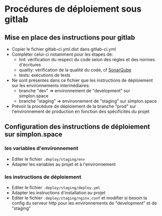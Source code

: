 # Procédures de déploiement sous gitlab

## Mise en place des instructions pour gitlab
* Copier le fichier gitlab-ci.yml.dist dans gitlab-ci.yml
* Compléter celui-ci notamment pour les étapes de:
    * lint: vérification du respect du code selon des règles et des normes d'écritures
    * quality: vérification de la qualité du code, cf [SonarQube](SOARQUBE.md)
    * tests: exécutions de tests
* Ne sont présentes dans ce fichier que les instructions de déploiement sur les environnements intermédiaires:
    * branche "dev" => environnement de "development" sur simplon.space
    * branche "staging" => environnement de "staging" sur simplon.space
* Prévoir la procédure de déploiement de la branche "prod" sur l'environnement de production en fonction des spécificités du projet

## Configuration des instructions de déploiement sur simplon.space
### les variables d'environnement
* Editer le fichier `.deploy/staging/env`
* Adapter les variables au projet et à l'environnement
### les instructions de déploiement
* Editer le fichier `.deploy/staging/deploy.yml`
* Adapter les instructions d'installation au projet
* Editer le fichier `.deploy/staging/nginx.conf` et modifier si besoin la config du serveur http pour les environnements de "development" et de "staging"
